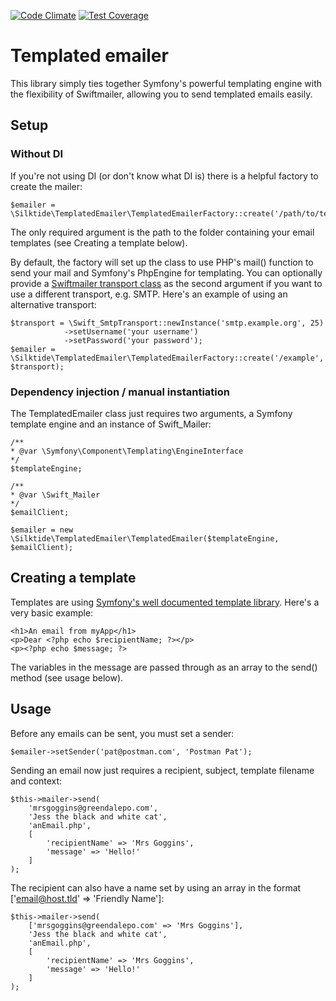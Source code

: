 [![Code Climate](https://codeclimate.com/github/silktide/templated-emailer/badges/gpa.svg)](https://codeclimate.com/github/silktide/templated-emailer)
[![Test Coverage](https://codeclimate.com/github/silktide/templated-emailer/badges/coverage.svg)](https://codeclimate.com/github/silktide/templated-emailer/coverage)


# Templated emailer
This library simply ties together Symfony's powerful templating engine with the flexibility of Swiftmailer, allowing you to send templated emails easily.

## Setup

### Without DI
 
If you're not using DI (or don't know what DI is) there is a helpful factory to create the mailer:

    $emailer = \Silktide\TemplatedEmailer\TemplatedEmailerFactory::create('/path/to/templates');
    
The only required argument is the path to the folder containing your email templates (see Creating a template below).
    
By default, the factory will set up the class to use PHP's mail() function to send your mail and Symfony's PhpEngine for templating.
You can optionally provide a [Swiftmailer transport class](http://swiftmailer.org/docs/sending.html) as the second argument
if you want to use a different transport, e.g. SMTP.  Here's an example of using an alternative transport:

    $transport = \Swift_SmtpTransport::newInstance('smtp.example.org', 25)
                ->setUsername('your username')
                ->setPassword('your password');
    $emailer =  \Silktide\TemplatedEmailer\TemplatedEmailerFactory::create('/example', $transport);
    

### Dependency injection / manual instantiation

The TemplatedEmailer class just requires two arguments, a Symfony template engine and an instance of Swift_Mailer:
    
    /**
    * @var \Symfony\Component\Templating\EngineInterface
    */
    $templateEngine;
    
    /**
    * @var \Swift_Mailer
    */
    $emailClient;
    
    $emailer = new \Silktide\TemplatedEmailer\TemplatedEmailer($templateEngine, $emailClient);
    
## Creating a template

Templates are using [Symfony's well documented template library](http://symfony.com/doc/current/components/templating/introduction.html).  Here's a very basic example:

    <h1>An email from myApp</h1>
    <p>Dear <?php echo $recipientName; ?></p>
    <p><?php echo $message; ?>

The variables in the message are passed through as an array to the send() method (see usage below).
    
## Usage

Before any emails can be sent, you must set a sender:

    $emailer->setSender('pat@postman.com', 'Postman Pat');
    
Sending an email now just requires a recipient, subject, template filename and context:

    $this->mailer->send(
        'mrsgoggins@greendalepo.com',
        'Jess the black and white cat',
        'anEmail.php',
        [
            'recipientName' => 'Mrs Goggins',
            'message' => 'Hello!'
        ]
    );

The recipient can also have a name set by using an array in the format ['email@host.tld' => 'Friendly Name']:

    $this->mailer->send(
        ['mrsgoggins@greendalepo.com' => 'Mrs Goggins'],
        'Jess the black and white cat',
        'anEmail.php',
        [
            'recipientName' => 'Mrs Goggins',
            'message' => 'Hello!'
        ]
    );
